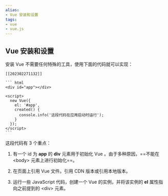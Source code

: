 ```yaml
---
alias: 
- Vue 安装和设置 
tags: 
- vue
- vue.js
---
```


## Vue 安装和设置

安装 Vue 不需要任何特殊的工具，使用下面的代码就可以实现：

```dynamic-embed
[[202302271132]]
```

````ad-html
``` html
<div id="app"></div>

<script>
  new Vue({
    el: '#app',
    created() {
      console.info('这段代码在应用启动时运行');
    }
  });
</script>
```
````

这段代码有 3 个重点：

1. 有一个 id 为 **app** 的 **div** 元素用于初始化 Vue 。由于多种原因，==不能在 \<body\> 元素上进行初始化==。

2. 在页面上引用 Vue 文件。引用 CDN 版本或引用本地版本。

3. 运行一些 JavaScript 代码，创建一个 Vue 的实例，并将该实例的 **el** 属性指向之前提到的 \<div\> 元素。

